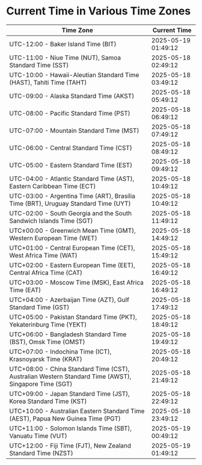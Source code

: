 # Current Time in Various Time Zones

| Time Zone | Current Time |
|-----------|--------------|
| UTC-12:00 - Baker Island Time (BIT) | 2025-05-19 01:49:12 |
| UTC-11:00 - Niue Time (NUT), Samoa Standard Time (SST) | 2025-05-18 02:49:12 |
| UTC-10:00 - Hawaii-Aleutian Standard Time (HAST), Tahiti Time (TAHT) | 2025-05-18 03:49:12 |
| UTC-09:00 - Alaska Standard Time (AKST) | 2025-05-18 05:49:12 |
| UTC-08:00 - Pacific Standard Time (PST) | 2025-05-18 06:49:12 |
| UTC-07:00 - Mountain Standard Time (MST) | 2025-05-18 07:49:12 |
| UTC-06:00 - Central Standard Time (CST) | 2025-05-18 08:49:12 |
| UTC-05:00 - Eastern Standard Time (EST) | 2025-05-18 09:49:12 |
| UTC-04:00 - Atlantic Standard Time (AST), Eastern Caribbean Time (ECT) | 2025-05-18 10:49:12 |
| UTC-03:00 - Argentina Time (ART), Brasília Time (BRT), Uruguay Standard Time (UYT) | 2025-05-18 10:49:12 |
| UTC-02:00 - South Georgia and the South Sandwich Islands Time (SGT) | 2025-05-18 11:49:12 |
| UTC±00:00 - Greenwich Mean Time (GMT), Western European Time (WET) | 2025-05-18 14:49:12 |
| UTC+01:00 - Central European Time (CET), West Africa Time (WAT) | 2025-05-18 15:49:12 |
| UTC+02:00 - Eastern European Time (EET), Central Africa Time (CAT) | 2025-05-18 16:49:12 |
| UTC+03:00 - Moscow Time (MSK), East Africa Time (EAT) | 2025-05-18 16:49:12 |
| UTC+04:00 - Azerbaijan Time (AZT), Gulf Standard Time (GST) | 2025-05-18 17:49:12 |
| UTC+05:00 - Pakistan Standard Time (PKT), Yekaterinburg Time (YEKT) | 2025-05-18 18:49:12 |
| UTC+06:00 - Bangladesh Standard Time (BST), Omsk Time (OMST) | 2025-05-18 19:49:12 |
| UTC+07:00 - Indochina Time (ICT), Krasnoyarsk Time (KRAT) | 2025-05-18 20:49:12 |
| UTC+08:00 - China Standard Time (CST), Australian Western Standard Time (AWST), Singapore Time (SGT) | 2025-05-18 21:49:12 |
| UTC+09:00 - Japan Standard Time (JST), Korea Standard Time (KST) | 2025-05-18 22:49:12 |
| UTC+10:00 - Australian Eastern Standard Time (AEST), Papua New Guinea Time (PGT) | 2025-05-18 23:49:12 |
| UTC+11:00 - Solomon Islands Time (SBT), Vanuatu Time (VUT) | 2025-05-19 00:49:12 |
| UTC+12:00 - Fiji Time (FJT), New Zealand Standard Time (NZST) | 2025-05-19 01:49:12 |
